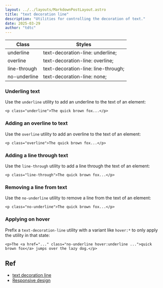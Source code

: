 ```yaml
---
layout: ../../layouts/MarkdownPostLayout.astro
title: "text decoration line"
description: "Utilities for controlling the decoration of text."
date: 2025-03-29
author: "tdtc"
---
```

|Class|Styles|
|-|-|
|underline|text-decoration-line: underline;|
|overline|text-decoration-line: overline;|
|line-through|text-decoration-line: line-through;|
|no-underline|text-decoration-line: none;|

### Underling text
Use the <code>underline</code> utility to add an underline to the text of an element:
```
<p class="underline">The quick brown fox...</p>
```

### Adding an overline to text
Use the <code>overline</code> utility to add an overline to the text of an element:
```
<p class="overline">The quick brown fox...</p>
```

### Adding a line through text
Use the <code>line-through</code> utility to add a line through the text of an element:
```
<p class="line-through">The quick brown fox...</p>
```

### Removing a line from text
Use the <code>no-underline</code> utility to remove a line from the text of an element:
```
<p class="no-underline">The quick brown fox...</p>
```

### Applying on hover
Prefix a <code>text-decoration-line</code> utility with a variant like <code>hover:*</code> to 
only apply the utility in that state:
```
<p>The <a href="..." class="no-underline hover:underline ...">quick brown fox</a> jumps over the lazy dog.</p>
```

## Ref
- [text decoration line](https://tailwindcss.com/docs/text-decoration-line)
- [Responsive design](https://tailwindcss.com/docs/text-decoration-line#responsive-design)
